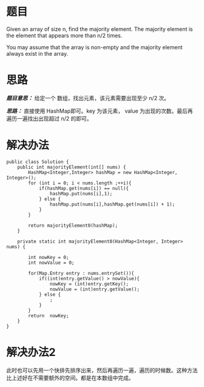 # 题目

Given an array of size n, find the majority element. The majority element is the element that appears more than  n/2  times.

You may assume that the array is non-empty and the majority element always exist in the array.

# 思路

***题目意思：*** 给定一个 数组，找出元素，该元素需要出现至少 n/2 次。

***思路：*** 直接使用 HashMap即可。key 为该元素， value 为出现的次数。最后再遍历一遍找出出现超过 n/2 的即可。

# 解决办法

```
public class Solution {
    public int majorityElement(int[] nums) {
        HashMap<Integer,Integer> hashMap = new HashMap<Integer, Integer>();
        for (int i = 0; i < nums.length ;++i){
            if(hashMap.get(nums[i]) == null){
                hashMap.put(nums[i],1);
            } else {
                hashMap.put(nums[i],hashMap.get(nums[i]) + 1);
            }
        }

        return majorityElement0(hashMap);
    }
    
    private static int majorityElement0(HashMap<Integer, Integer> nums) {

        int nowKey = 0;
        int nowValue = 0;

        for(Map.Entry entry : nums.entrySet()){
            if((int)entry.getValue() > nowValue){
                nowKey = (int)entry.getKey();
                nowValue = (int)entry.getValue();
            } else {
                ;
            }
        }
        return  nowKey;
    }
}
```

# 解决办法2

此时也可以先用一个快排先排序出来，然后再遍历一遍，遍历的时候数。这种方法比上述好在不需要额外的空间。都是在本数组中完成。






